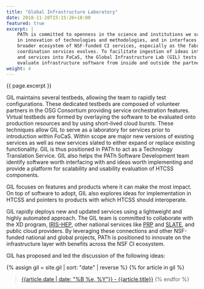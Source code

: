 ```yaml
---
title: "Global Infrastructure Laboratory"
date: 2018-11-28T15:15:26+10:00
featured: true
excerpt: |
    PATh is committed to openness in the science and institutions we support,
    in innovation of technologies and methodologies, and in interfaces to the
    broader ecosystem of NSF-funded CI services, especially as the fabric of
    coordination services evolves. To facilitate ingestion of ideas into HTCSS,
    and services into FoCaS, the Global Infrastructure Lab (GIL) tests and
    evaluate infrastructure software from inside and outside the partnership.
weight: 4
---
```


{{ page.excerpt }}

GIL maintains several testbeds, allowing the team to rapidly test
configurations. These dedicated testbeds are composed of volunteer partners
in the OSG Consortium providing service orchestration features. Virtual
testbeds are formed by overlaying the software to be evaluated onto
production resources and by using short-lived cloud bursts. These techniques
allow GIL to serve as a laboratory for services prior to introduction
within FoCaS. Within scope are major new versions of existing services as
well as new services slated to either expand or replace existing functionality.
GIL is thus positioned in PATh to act as a Technology Translation Service.
GIL also helps the PATh Software Development team identify software worth
interfacing with and ideas worth implementing and provide a platform for
scalability and usability evaluation of HTCSS components.

GIL focuses on features and products where it can make the most impact. On
top of software to adopt, GIL also explores ideas for implementation in HTCSS
and pointers to products with which HTCSS should interoperate.

GIL rapidly deploys new and updated services using a lightweight and highly
automated approach.  The GIL team is committed to collaborate with the XD
program, [IRIS-HEP](https://iris-hep.org/), other national services like
[PRP](https://pacificresearchplatform.org/) and [SLATE](https://slateci.io/),
and public cloud providers. By leveraging these connections and other NSF-funded
national and global projects, PATh is positioned to innovate on the infrastructure
layer with benefits across the NSF CI ecosystem. 

GIL has proposed and led the discussion of the following ideas:

{% assign gil = site.gil | sort: "date" | reverse %}
{% for article in gil %}
> [{{article.date | date: "%B %e, %Y"}} - {{article.title}}]({{article.url}}) 
{% endfor %}

